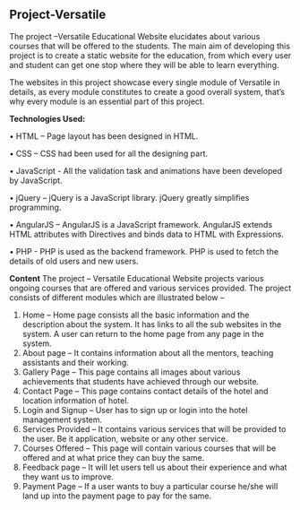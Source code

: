## Project-Versatile
The project –Versatile Educational Website elucidates about various courses that will be offered to the students.  The main aim of developing this project is to create a static website for the education, from which every user and student can get one stop where they will be able to learn everything.

The websites in this project showcase every single module of Versatile in details, as every module constitutes to create a good overall system, that’s why every module is an essential part of this project.

**Technologies Used:** 

•	HTML – Page layout has been designed in HTML.

•	CSS – CSS had been used for all the designing part.

•	JavaScript - All the validation task and animations have been developed by JavaScript.

•	jQuery – jQuery is a JavaScript library. jQuery greatly simplifies programming.

•	AngularJS – AngularJS is a JavaScript framework. AngularJS extends HTML attributes with Directives and binds data to HTML with Expressions.

•	PHP - PHP is used as the backend framework. PHP is used to fetch the details of old users and new users.

**Content**
The project – Versatile Educational Website projects various ongoing courses that are offered and various services provided.
The project consists of different modules which are illustrated below – 
1.	Home – Home page consists all the basic information and the description about the system. It has links to all the sub websites in the system. A user can return to the home page from any page in the system. 
2.	About page – It contains information about all the mentors, teaching assistants and their working.  
3.	Gallery Page – This page contains all images about various achievements that students have achieved through our website.
4.	Contact Page – This page contains contact details of the hotel and location information of hotel. 
5.	Login and Signup – User has to sign up or login into the hotel management system.
6.	Services Provided – It contains various services that will be provided to the user. Be it application, website or any other service.
7.	Courses Offered – This page will contain various courses that will be offered and at what price they can buy the same.
8.	Feedback page – It will let users tell us about their experience and what they want us to improve.	
9.	Payment Page – If a user wants to buy a particular course he/she will land up into the payment page to pay for the same. 

